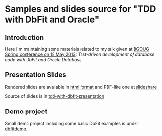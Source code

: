 # Samples and slides source for "TDD with DbFit and Oracle"

## Introduction ##
Here I'm maintaining some materials related to my talk given at
[BGOUG Spring conference on 18 May 2013](http://www.bgoug.org/en/events/details/89.html):
*Test-driven development of database code with DbFit and Oracle Database*


## Presentation Slides

Rendered slides are available in [html format](http://javornikolov.github.io/tdd-with-dbfit-bgoug-201305)
and PDF-like one at [slideshare](http://www.slideshare.net/javornikolov/tdd-with-db-fit-and-oracle-bgoug-conference-20130518)


Source of slides is in [tdd-with-dbfit-presentation](tdd-with-dbfit-presentation)

## Demo project
Small demo project including some basic DbFit examples is under [dbfitdemo](dbfitdemo).

